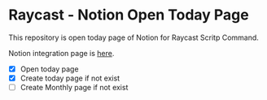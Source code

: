 # Raycast - Notion Open Today Page

This repository is open today page of Notion for Raycast Scritp Command.

Notion integration page is [here](https://www.notion.so/profile/integrations/internal/414aa33f-9c20-4c94-9d9e-11913698eb6e).

- [x] Open today page
- [x] Create today page if not exist
- [ ] Create Monthly page if not exist
